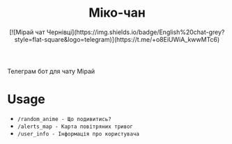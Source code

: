 <header>
<h1>Міко-чан</h1>
[![Мірай чат Чернівці](https://img.shields.io/badge/English%20chat-grey?style=flat-square&logo=telegram)](https://t.me/+o8EiUWiA_kwwMTc6)
</header>

Телеграм бот для чату Мірай

# Usage

- `/random_anime - Що подивитись?`
- `/alerts_map - Карта повітряних тривог`
- `/user_info - Інформація про користувача`

